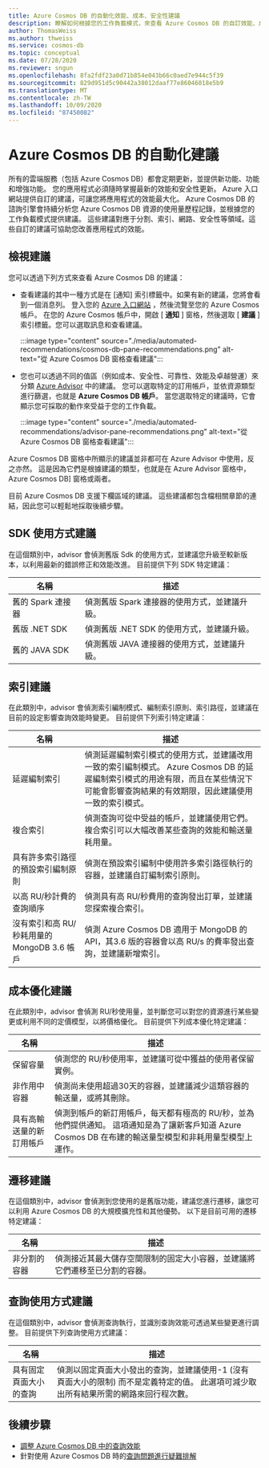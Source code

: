 ```yaml
---
title: Azure Cosmos DB 的自動化效能、成本、安全性建議
description: 瞭解如何根據您的工作負載模式，來查看 Azure Cosmos DB 的自訂效能、成本、安全性和其他建議。
author: ThomasWeiss
ms.author: thweiss
ms.service: cosmos-db
ms.topic: conceptual
ms.date: 07/28/2020
ms.reviewer: sngun
ms.openlocfilehash: 8fa2fdf23a0d71b854e043b66c0aed7e944c5f39
ms.sourcegitcommit: 829d951d5c90442a38012daaf77e86046018e5b9
ms.translationtype: MT
ms.contentlocale: zh-TW
ms.lasthandoff: 10/09/2020
ms.locfileid: "87450082"
---
```

# <a name="automated-recommendations-for-azure-cosmos-db"></a>Azure Cosmos DB 的自動化建議

所有的雲端服務（包括 Azure Cosmos DB）都會定期更新，並提供新功能、功能和增強功能。 您的應用程式必須隨時掌握最新的效能和安全性更新。 Azure 入口網站提供自訂的建議，可讓您將應用程式的效能最大化。 Azure Cosmos DB 的諮詢引擎會持續分析您 Azure Cosmos DB 資源的使用量歷程記錄，並根據您的工作負載模式提供建議。 這些建議對應于分割、索引、網路、安全性等領域。這些自訂的建議可協助您改善應用程式的效能。

## <a name="view-recommendations"></a>檢視建議

您可以透過下列方式來查看 Azure Cosmos DB 的建議：

- 查看建議的其中一種方式是在 [通知] 索引標籤中。如果有新的建議，您將會看到一個消息列。 登入您的 [Azure 入口網站](https://portal.azure.com) ，然後流覽至您的 Azure Cosmos 帳戶。 在您的 Azure Cosmos 帳戶中，開啟 [ **通知** ] 窗格，然後選取 [ **建議** ] 索引標籤。您可以選取訊息和查看建議。  

   :::image type="content" source="./media/automated-recommendations/cosmos-db-pane-recommendations.png" alt-text="從 Azure Cosmos DB 窗格查看建議":::

- 您也可以透過不同的值區（例如成本、安全性、可靠性、效能及卓越營運）來分類 [Azure Advisor](../advisor/advisor-overview.md) 中的建議。 您可以選取特定的訂用帳戶，並依資源類型進行篩選，也就是 **Azure Cosmos DB 帳戶**。  當您選取特定的建議時，它會顯示您可採取的動作來受益于您的工作負載。

   :::image type="content" source="./media/automated-recommendations/advisor-pane-recommendations.png" alt-text="從 Azure Cosmos DB 窗格查看建議":::

Azure Cosmos DB 窗格中所顯示的建議並非都可在 Azure Advisor 中使用，反之亦然。 這是因為它們是根據建議的類型，也就是在 Azure Advisor 窗格中，Azure Cosmos DB] 窗格或兩者。

目前 Azure Cosmos DB 支援下欄區域的建議。 這些建議都包含檔相關章節的連結，因此您可以輕鬆地採取後續步驟。

## <a name="sdk-usage-recommendations"></a>SDK 使用方式建議

在這個類別中，advisor 會偵測舊版 Sdk 的使用方式，並建議您升級至較新版本，以利用最新的錯誤修正和效能改進。 目前提供下列 SDK 特定建議：

|名稱  |描述  |
|---------|---------|
| 舊的 Spark 連接器 | 偵測舊版 Spark 連接器的使用方式，並建議升級。 |
| 舊版 .NET SDK | 偵測舊版 .NET SDK 的使用方式，並建議升級。 |
| 舊的 JAVA SDK | 偵測舊版 JAVA 連接器的使用方式，並建議升級。 |

## <a name="indexing-recommendations"></a>索引建議

在此類別中，advisor 會偵測索引編制模式、編制索引原則、索引路徑，並建議在目前的設定影響查詢效能時變更。 目前提供下列索引特定建議：

|名稱  |描述  |
|---------|---------|
| 延遲編制索引 | 偵測延遲編制索引模式的使用方式，並建議改用一致的索引編制模式。 Azure Cosmos DB 的延遲編制索引模式的用途有限，而且在某些情況下可能會影響查詢結果的有效期限，因此建議使用一致的索引模式。 |
| 複合索引| 偵測查詢可從中受益的帳戶，並建議使用它們。 複合索引可以大幅改善某些查詢的效能和輸送量耗用量。|
| 具有許多索引路徑的預設索引編制原則 | 偵測在預設索引編制中使用許多索引路徑執行的容器，並建議自訂編制索引原則。|
| 以高 RU/秒計費的查詢順序| 偵測具有高 RU/秒費用的查詢發出訂單，並建議您探索複合索引。|
| 沒有索引和高 RU/秒耗用量的 MongoDB 3.6 帳戶| 偵測 Azure Cosmos DB 適用于 MongoDB 的 API，其3.6 版的容器會以高 RU/s 的費率發出查詢，並建議新增索引。|

## <a name="cost-optimization-recommendations"></a>成本優化建議

在此類別中，advisor 會偵測 RU/秒使用量，並判斷您可以對您的資源進行某些變更或利用不同的定價模型，以將價格優化。 目前提供下列成本優化特定建議：

|名稱  |描述  |
|---------|---------|
| 保留容量 | 偵測您的 RU/秒使用率，並建議可從中獲益的使用者保留實例。 |
| 非作用中容器 | 偵測尚未使用超過30天的容器，並建議減少這類容器的輸送量，或將其刪除。|
| 具有高輸送量的新訂用帳戶 | 偵測到帳戶的新訂用帳戶，每天都有極高的 RU/秒，並為他們提供通知。 這項通知是為了讓新客戶知道 Azure Cosmos DB 在布建的輸送量型模型和非耗用量型模型上運作。 |

## <a name="migration-recommendations"></a>遷移建議

在這個類別中，advisor 會偵測到您使用的是舊版功能，建議您進行遷移，讓您可以利用 Azure Cosmos DB 的大規模擴充性和其他優勢。 以下是目前可用的遷移特定建議：

|名稱  |描述  |
|---------|---------|
| 非分割的容器 | 偵測接近其最大儲存空間限制的固定大小容器，並建議將它們遷移至已分割的容器。|

## <a name="query-usage-recommendations"></a>查詢使用方式建議

在這個類別中，advisor 會偵測查詢執行，並識別查詢效能可透過某些變更進行調整。 目前提供下列查詢使用方式建議：

|名稱  |描述  |
|---------|---------|
| 具有固定頁面大小的查詢 | 偵測以固定頁面大小發出的查詢，並建議使用-1 (沒有頁面大小的限制) 而不是定義特定的值。 此選項可減少取出所有結果所需的網路來回行程次數。 |

## <a name="next-steps"></a>後續步驟

* [調整 Azure Cosmos DB 中的查詢效能](sql-api-query-metrics.md)
* 針對使用 Azure Cosmos DB 時的[查詢問題進行疑難排解](troubleshoot-query-performance.md)
